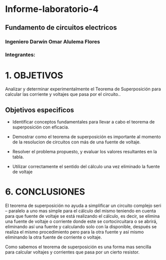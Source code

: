 # Informe-laboratorio-4

## Fundamento de circuitos electricos

### Ingeniero Darwin Omar Alulema Flores

### Integrantes:


# 1. OBJETIVOS


Analizar y determinar experimentalmente el Teorema de Superposición para calcular las corriente y voltajes que pasa por el circuito..

## Objetivos especificos

* Identificar conceptos fundamentales para llevar a cabo el teorema de superposición con eficacia.

* Demostrar como el teorema de superposición es importante al momento de la resolucion de circuitos con más de una fuente de voltaje.

* Resolver el problema propuesto, y evaluar los valores resultantes en la tabla.

* Utilizar correctamente el sentido del cálculo una vez eliminado la fuente de voltaje




# 6. CONCLUSIONES
El teorema de superposición no ayuda a simplificar un circuito complejo seri – paralelo a uno mas simple para el cálculo del mismo teniendo en cuenta para que fuente de voltaje se está realizando el cálculo, es decir, se elimina una fuente de voltaje o corriente donde este se cortocircuitara o se abrirá, eliminando así una fuente y calculando solo con la disponible, después se realiza el mismo procedimiento pero para la otra fuente y así mismo eliminando la otra fuente de corriente o voltaje.

Como sabemos el teorema de superposición es una forma mas sencilla para calcular voltajes y corrientes que pasa por un cierto resistor.
